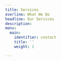 ```yaml
---
title: Services
overline: What We Do
headline: Our Services
description: 
menu:
  main:
    identifier: contact
    title: ''
    weight: 1

---
```


